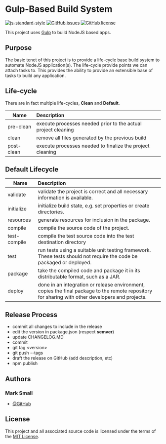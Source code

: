 # Gulp-Based Build System

[![js-standard-style](https://img.shields.io/badge/code%20style-standard-brightgreen.svg)](http://standardjs.com)
[![GitHub issues](https://img.shields.io/github/issues/marksmall/banger.svg)](https://github.com/marksmall/banger/issues)
[![GitHub license](https://img.shields.io/badge/license-MIT-blue.svg)](https://raw.githubusercontent.com/marksmall/banger/master/LICENSE.MD)

This project uses [Gulp](http://gulpjs.com/) to build NodeJS based apps.

## Purpose

The basic tenet of this project is to provide a life-cycle base build system
to automate NodeJS application(s). The life-cycle provide points we can
attach tasks to. This provides the ability to provide an extensible base of
tasks to build any application.

## Life-cycle

There are in fact multiple life-cycles, **Clean** and **Default**.

| Name       | Description                                                   |
| ---------- |:------------------------------------------------------------- |
| pre-clean  | execute processes needed prior to the actual project cleaning |
| clean      | remove all files generated by the previous build              |
| post-clean | execute processes needed to finalize the project cleaning     |

## Default Lifecycle

| Name                    | Description                                                                                                                                                                   |
| ----------------------- |:----------------------------------------------------------------------------------------------------------------------------------------------------------------------------- |
| validate                | validate the project is correct and all necessary information is available.                                                                                                   |
| initialize              | initialize build state, e.g. set properties or create directories.                                                                                                            |
| resources               | generate resources for inclusion in the package.                                                                                                                              |
| compile                 | compile the source code of the project.                                                                                                                                       |
| test-compile            | compile the test source code into the test destination directory                                                                                                              |
| test                    | run tests using a suitable unit testing framework. These tests should not require the code be packaged or deployed.                                                           |
| package                 | take the compiled code and package it in its distributable format, such as a JAR.                                                                                             |
| deploy                  | done in an integration or release environment, copies the final package to the remote repository for sharing with other developers and projects.                              |

## Release Process

* commit all changes to include in the release
* edit the version in package.json (respect **semver**)
* update CHANGELOG.MD
* commit
* git tag &lt;version&gt;
* git push --tags
* draft the release on GitHub (add description, etc)
* npm publish

## Authors

### Mark Small

* [@GitHub](https://github.com/marksmall)

## License

This project and all associated source code is licensed under the terms of the [MIT License](https://en.wikipedia.org/wiki/MIT_License).
